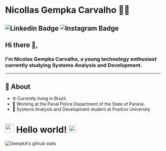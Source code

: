 # Nicollas Gempka Carvalho 👨‍💻

![Linkedin Badge](https://img.shields.io/badge/Linkedin-blue?style=flat&link=https%3A%2F%2Fwww.linkedin.com%2Fin%2Fnicollas-gempka-carvalho-31611a217%2F)
![Instagram Badge](https://img.shields.io/badge/Instagram-%23a43c94?style=flat&link=https%3A%2F%2Fwww.instagram.com%2F_gempka041)
---

## Hi there 👋,

### I'm Nicolas Gempka Carvalho, a young technology enthusiast currently studying Systems Analysis and Development.
-------
  
## 🧐 About

- 🌐 Currently living in Brazil.
- 💼 Working at the Penal Police Department of the State of Paraná.
- 📖 Systems Analysis and Development student at Positivo University

# <img src="https://github.com/TheDudeThatCode/TheDudeThatCode/blob/master/Assets/Hi.gif" width="29px"> Hello world!&nbsp;<img src="https://github.com/TheDudeThatCode/TheDudeThatCode/blob/master/Assets/Earth.gif" width="24px">

![GempkA's github stats](https://github-readme-stats.vercel.app/api?username=GempkA041&show_icons=true)
